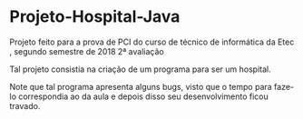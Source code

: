 # Projeto-Hospital-Java
Projeto feito para a prova de PCI do curso de técnico de informática da Etec , segundo semestre de 2018 2ª avaliação

Tal projeto consistia na criação de um programa para ser um hospital.

Note que tal programa apresenta alguns bugs, visto que o tempo para faze-lo correspondia ao da aula e depois 
disso seu desenvolvimento ficou travado.
